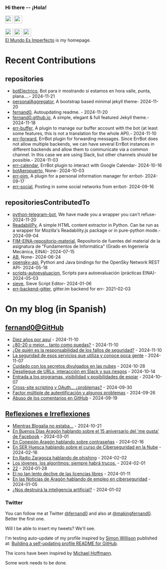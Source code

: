 ### Hi there -- ¡Hola!

<a href="mailto:ftricas@unizar.es" title="e-mail"><i class="svg-icon email"></i></a> 
<a href="https://www.linkedin.com/in/fernand0" title="My LinkedIn//Mi LinkedIn"><img src="https://img.shields.io/badge/linkedin-%230077B5.svg?&style=for-the-badge&logo=linkedin&logoColor=white" height=25></a> 
<a href="https://www.twitter.com/fernand0" title="My Twitter//Mi Twitter"><img src="https://img.shields.io/badge/twitter-%231DA1F2.svg?&style=for-the-badge&logo=twitter&logoColor=white" height=25></i></a> 
<link href="https://mastodon.social/@fernand0" rel="me" title="My Mastodon//Mi Mastodon"><img src="https://img.shields.io/static/v1?label=Mastodon&message=Social&color=blue" height=25></i></a> 
<a href="https://flickr.com/fernand0"><img src="https://img.shields.io/static/v1?label=Flickr&message=Images&color=blue" height=25></a>
<a href="https://dev.to/fernand0"><img src="https://img.shields.io/badge/DEV.TO-%230A0A0A.svg?&style=for-the-badge&logo=dev-dot-to&logoColor=white" height=25></a>
<div>
<a href="https://elmundoesimperfecto.com/" rel="me">El Mundo Es Imperfecto</a> is my homepage.
</div>

# Recent Contributions
<!-- recent_releases starts -->


## repositories
* [botElectrico](https://github.com/fernand0/botElectrico),  Bot para ir mostrando si estamos en hora valle, punta, plana....- 2024-11-21
* [personalAggregator](https://github.com/fernand0/personalAggregator),  A bootstrap based minimal jekyll theme- 2024-11-20
* [fernand0](https://github.com/fernand0/fernand0),  Autoupdating readme. - 2024-11-20
* [fernand0.github.io](https://github.com/fernand0/fernand0.github.io),  A simple, elegant & full featured Jekyll theme.- 2024-11-18
* [err-buffer](https://github.com/fernand0/err-buffer),  A plugin to manage our buffer account with the bot (at least some features, this is not a translation for the whole API).- 2024-11-10
* [err-forward](https://github.com/fernand0/err-forward),  ErrBot plugin for forwarding messages. Since ErrBot does not allow multiple backends, we can have several ErrBot instances in different backends and allow them to communicate via a common channel. In this case we are using Slack, but other channels should be possible.- 2024-11-03
* [err-calendar](https://github.com/fernand0/err-calendar),  ErrBot plugin to interact with Google Calendar- 2024-10-16
* [botAeropuerto](https://github.com/fernand0/botAeropuerto),  None- 2024-10-03
* [err-pim](https://github.com/fernand0/err-pim),  A plugin for a personal information manager for errbot- 2024-09-17
* [err-social](https://github.com/fernand0/err-social),  Posting in some social networks from errbot- 2024-09-16

## repositoriesContributedTo
* [python-telegram-bot](https://github.com/python-telegram-bot/python-telegram-bot),  We have made you a wrapper you can't refuse- 2024-11-20
* [ReadabiliPy](https://github.com/alan-turing-institute/ReadabiliPy),  A simple HTML content extractor in Python. Can be run as a wrapper for Mozilla's Readability.js package or in pure-python mode.- 2024-09-04
* [FIM-EINA-repositorio-material](https://github.com/ricardojrdez/FIM-EINA-repositorio-material),  Repositorio de fuentes del material de la asignatura de "Fundamentos de Informática" (Grado en Ingeniería Mecánica, EINA)- 2024-07-15
* [AB](https://github.com/simber72/AB),  None- 2024-06-24
* [opensky-api](https://github.com/openskynetwork/opensky-api),  Python and Java bindings for the OpenSky Network REST API- 2024-05-18
* [scripts-autoevaluacion](https://github.com/ricardojrdez/scripts-autoevaluacion),  Scripts para autoevaluación (prácticas EINA)- 2024-05-03
* [sieve](https://github.com/thsmi/sieve),  Sieve Script Editor- 2024-01-06
* [err-backend-gitter](https://github.com/errbotio/err-backend-gitter),  gitter.im backend for err- 2021-02-03
<!-- recent_releases ends -->

# On my blog (in Spanish)

<!-- blog starts -->


## [fernand0@GitHub](https://fernand0.github.io/)
* [Diez años por aquí](http://fernand0.github.io//diez-aniversario/) - 2024-11-10
* [¿80-20 o mejor… tanto como puedas?](http://fernand0.github.io//regla-80-20-atencion/) - 2024-11-10
* [¿De quién es la responsabilidad de los fallos de seguridad?](http://fernand0.github.io//responsabilidad-ciberseguridad/) - 2024-11-10
* [La seguridad de esos servicios que utiliza y conoce poca gente](http://fernand0.github.io//aeropuerto-SQL-seguridad/) - 2024-11-07
* [Cuidado con los secretos divulgados en las nubes](http://fernand0.github.io//secretos-en-la-nube/) - 2024-10-28
* [Despliegue de URLs, interacción en Slack y sus riesgos](http://fernand0.github.io//desplegado-urls/) - 2024-10-14
* [Entrada a los programas, visibilidad y posibilidades de espiar](http://fernand0.github.io//entrada-estandar-programas-parametros/) - 2024-10-07
* [Cross-site scripting y OAuth… ¿problemas?](http://fernand0.github.io//xss-sigue-vivo/) - 2024-09-30
* [Factor múltiple de autentificación y algunos problemas](http://fernand0.github.io//mfa-problemas-y-riesgos/) - 2024-09-26
* [Abuso de los comentarios en GitHub](http://fernand0.github.io//comentarios-github-abuso/) - 2024-09-19

## [Reflexiones e Irreflexiones](http://fernand0.blogalia.com/)
* [Mientras Blogalia no estaba...](http://fernand0.blogalia.com//historias/78899) - 2024-10-21
* [En Buenos D&#237;as Arag&#243;n hablando sobre el 15 aniversario del 'me gusta' de Facebook](http://fernand0.blogalia.com//historias/78830) - 2024-03-01
* [En Conexi&#243;n Arag&#243;n hablando sobre contrase&#241;as](http://fernand0.blogalia.com//historias/78823) - 2024-02-16
* [En SER Huesca hablando sobre el curso de Ciberseguridad en la Nube](http://fernand0.blogalia.com//historias/78822) - 2024-02-16
* [En Radio Zaragoza hablando de phishing](http://fernand0.blogalia.com//historias/78816) - 2024-02-02
* [Los j&#243;venes, los algoritmos: siempre habr&#225; trucos.](http://fernand0.blogalia.com//historias/78815) - 2024-02-01
* [22](http://fernand0.blogalia.com//historias/78812) - 2024-01-28
* [El no tan lento declive de las licencias libres](http://fernand0.blogalia.com//historias/78804) - 2024-01-11
* [En las Noticias de Arag&#243;n hablando de empleo en ciberseguridad](http://fernand0.blogalia.com//historias/78801) - 2024-01-05
* [&#191;Nos destruir&#225; la inteligencia artificial?](http://fernand0.blogalia.com//historias/78800) - 2024-01-02
<!-- blog ends -->

### Twitter 

You can follow me at Twitter [@fernand0](https://twitter.com/fernand0) and also at [@makingfernand0](https://twitter.com/fernand0). Better the first one.

Will I be able to insert my tweets? We'll see.

I'm testing auto-update of my profile inspired by [Simon Willison](https://simonwillison.net/) published at: [Building a self-updating profile README for GitHub](https://simonwillison.net/2020/Jul/10/self-updating-profile-readme/).

The icons have been inspired by [Michael Hoffmann](https://www.mokkapps.de/).

Some work needs to be done.

<!--
**fernand0/fernand0** is a ✨ _special_ ✨ repository because its `README.md` (this file) appears on your GitHub profile.

Here are some ideas to get you started:

- 🔭 I’m currently working on ...
- 🌱 I’m currently learning ...
- 👯 I’m looking to collaborate on ...
- 🤔 I’m looking for help with ...
- 💬 Ask me about ...
- 📫 How to reach me: ...
- 😄 Pronouns: ...
- ⚡ Fun fact: ...
-->
